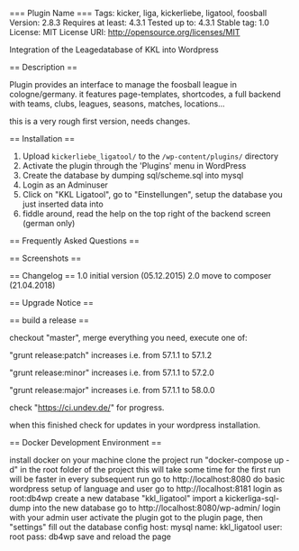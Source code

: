 === Plugin Name ===
Tags: kicker, liga, kickerliebe, ligatool, foosball
Version: 2.8.3
Requires at least: 4.3.1
Tested up to: 4.3.1
Stable tag: 1.0
License: MIT
License URI: http://opensource.org/licenses/MIT

Integration of the Leagedatabase of KKL into Wordpress

== Description ==

Plugin provides an interface to manage the foosball league in cologne/germany.
it features page-templates, shortcodes, a full backend with teams, clubs,
leagues, seasons, matches, locations...

this is a very rough first version, needs changes.

== Installation ==

1. Upload `kickerliebe_ligatool/` to the `/wp-content/plugins/` directory
2. Activate the plugin through the 'Plugins' menu in WordPress
4. Create the database by dumping sql/scheme.sql into mysql
3. Login as an Adminuser
4. Click on "KKL Ligatool", go to "Einstellungen", setup the database you just inserted data into
5. fiddle around, read the help on the top right of the backend screen (german only)

== Frequently Asked Questions ==

== Screenshots ==

== Changelog ==
1.0	initial version (05.12.2015)
2.0 move to composer (21.04.2018)

== Upgrade Notice ==

== build a release ==

checkout "master", merge everything you need, execute one of:

"grunt release:patch" 
    increases i.e. from 57.1.1 to 57.1.2

"grunt release:minor" 
    increases i.e. from 57.1.1 to 57.2.0

"grunt release:major" 
    increases i.e. from 57.1.1 to 58.0.0

check "https://ci.undev.de/" for progress.

when this finished check for updates in your wordpress installation.

== Docker Development Environment ==

install docker on your machine
clone the project
run "docker-compose up -d" in the root folder of the project
    this will take some time for the first run
    will be faster in every subsequent run
go to http://localhost:8080
    do basic wordpress setup of language and user
go to http://localhost:8181
    login as root:db4wp
    create a new database "kkl_ligatool"
    import a kickerliga-sql-dump into the new database
go to http://localhost:8080/wp-admin/
    login with your admin user
    activate the plugin
    got to the plugin page, then "settings"
    fill out the database config
        host: mysql
        name: kkl_ligatool
        user: root
        pass: db4wp
    save and reload the page
